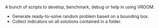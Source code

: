 A bunch of scripts to develop, benchmark, debug or help in using VROOM.

- Generate ready-to-solve random problem based on a bounding box.
- Collect indicators on all solutions contained in a folder.
